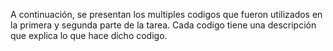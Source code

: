 A continuación, se presentan los multiples codigos que fueron utilizados en la primera y segunda parte de la tarea. Cada codigo tiene una descripción que explica lo que hace dicho codigo.
